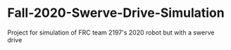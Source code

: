 # Fall-2020-Swerve-Drive-Simulation
Project for simulation of FRC team 2197's 2020 robot but with a swerve drive
